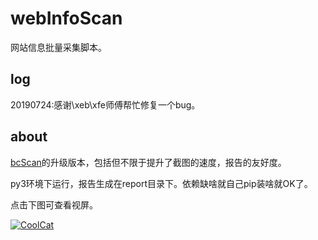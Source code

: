# webInfoScan

网站信息批量采集脚本。

## log

20190724:感谢\xeb\xfe师傅帮忙修复一个bug。

## about

[bcScan](https://github.com/TheKingOfDuck/bcScan)的升级版本，包括但不限于提升了截图的速度，报告的友好度。

py3环境下运行，报告生成在report目录下。依赖缺啥就自己pip装啥就OK了。

点击下图可查看视屏。

[![CoolCat](https://github.com/TheKingOfDuck/webInfoScan/blob/master/screenshot2.png)](https://v.youku.com/v_show/id_XNDI4MDg1MTc4OA==.html?spm=a2h3j.8428770.3416059.1)
